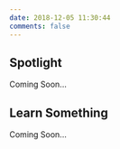 ```yaml
---
date: 2018-12-05 11:30:44
comments: false
---
```

## Spotlight 
Coming Soon...

## Learn Something
Coming Soon... 

